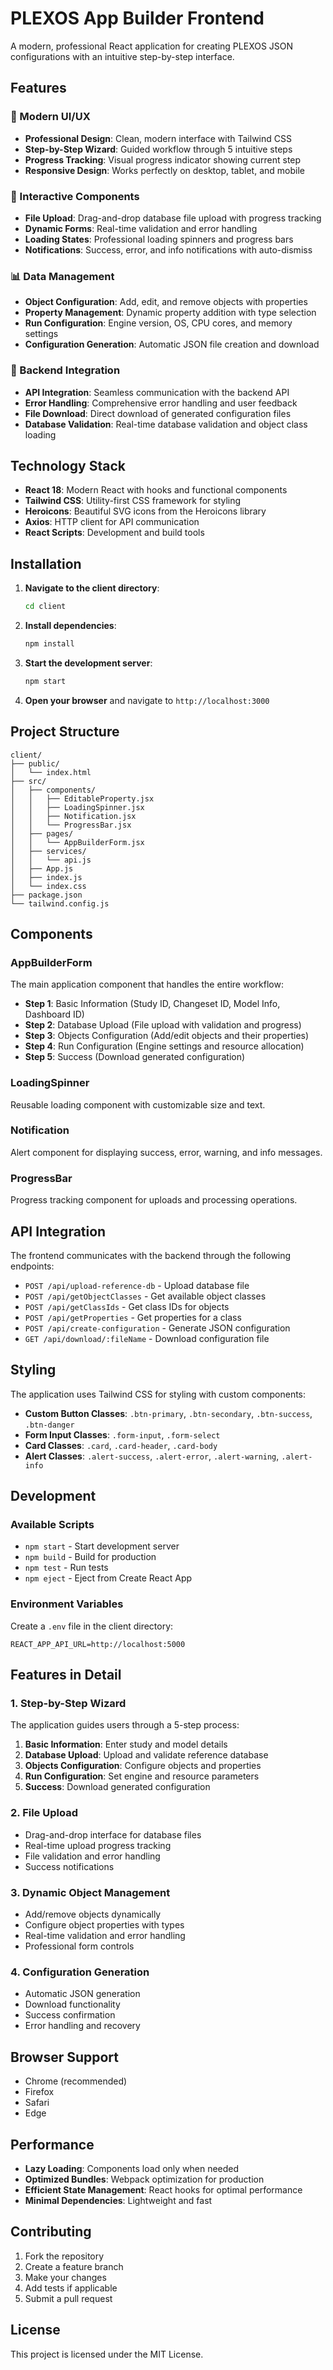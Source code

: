 # PLEXOS App Builder Frontend

A modern, professional React application for creating PLEXOS JSON configurations with an intuitive step-by-step interface.

## Features

### 🎨 Modern UI/UX
- **Professional Design**: Clean, modern interface with Tailwind CSS
- **Step-by-Step Wizard**: Guided workflow through 5 intuitive steps
- **Progress Tracking**: Visual progress indicator showing current step
- **Responsive Design**: Works perfectly on desktop, tablet, and mobile

### 🔧 Interactive Components
- **File Upload**: Drag-and-drop database file upload with progress tracking
- **Dynamic Forms**: Real-time validation and error handling
- **Loading States**: Professional loading spinners and progress bars
- **Notifications**: Success, error, and info notifications with auto-dismiss

### 📊 Data Management
- **Object Configuration**: Add, edit, and remove objects with properties
- **Property Management**: Dynamic property addition with type selection
- **Run Configuration**: Engine version, OS, CPU cores, and memory settings
- **Configuration Generation**: Automatic JSON file creation and download

### 🔗 Backend Integration
- **API Integration**: Seamless communication with the backend API
- **Error Handling**: Comprehensive error handling and user feedback
- **File Download**: Direct download of generated configuration files
- **Database Validation**: Real-time database validation and object class loading

## Technology Stack

- **React 18**: Modern React with hooks and functional components
- **Tailwind CSS**: Utility-first CSS framework for styling
- **Heroicons**: Beautiful SVG icons from the Heroicons library
- **Axios**: HTTP client for API communication
- **React Scripts**: Development and build tools

## Installation

1. **Navigate to the client directory**:
   ```bash
   cd client
   ```

2. **Install dependencies**:
   ```bash
   npm install
   ```

3. **Start the development server**:
   ```bash
   npm start
   ```

4. **Open your browser** and navigate to `http://localhost:3000`

## Project Structure

```
client/
├── public/
│   └── index.html
├── src/
│   ├── components/
│   │   ├── EditableProperty.jsx
│   │   ├── LoadingSpinner.jsx
│   │   ├── Notification.jsx
│   │   └── ProgressBar.jsx
│   ├── pages/
│   │   └── AppBuilderForm.jsx
│   ├── services/
│   │   └── api.js
│   ├── App.js
│   ├── index.js
│   └── index.css
├── package.json
└── tailwind.config.js
```

## Components

### AppBuilderForm
The main application component that handles the entire workflow:

- **Step 1**: Basic Information (Study ID, Changeset ID, Model Info, Dashboard ID)
- **Step 2**: Database Upload (File upload with validation and progress)
- **Step 3**: Objects Configuration (Add/edit objects and their properties)
- **Step 4**: Run Configuration (Engine settings and resource allocation)
- **Step 5**: Success (Download generated configuration)

### LoadingSpinner
Reusable loading component with customizable size and text.

### Notification
Alert component for displaying success, error, warning, and info messages.

### ProgressBar
Progress tracking component for uploads and processing operations.

## API Integration

The frontend communicates with the backend through the following endpoints:

- `POST /api/upload-reference-db` - Upload database file
- `POST /api/getObjectClasses` - Get available object classes
- `POST /api/getClassIds` - Get class IDs for objects
- `POST /api/getProperties` - Get properties for a class
- `POST /api/create-configuration` - Generate JSON configuration
- `GET /api/download/:fileName` - Download configuration file

## Styling

The application uses Tailwind CSS for styling with custom components:

- **Custom Button Classes**: `.btn-primary`, `.btn-secondary`, `.btn-success`, `.btn-danger`
- **Form Input Classes**: `.form-input`, `.form-select`
- **Card Classes**: `.card`, `.card-header`, `.card-body`
- **Alert Classes**: `.alert-success`, `.alert-error`, `.alert-warning`, `.alert-info`

## Development

### Available Scripts

- `npm start` - Start development server
- `npm build` - Build for production
- `npm test` - Run tests
- `npm eject` - Eject from Create React App

### Environment Variables

Create a `.env` file in the client directory:

```env
REACT_APP_API_URL=http://localhost:5000
```

## Features in Detail

### 1. Step-by-Step Wizard
The application guides users through a 5-step process:
1. **Basic Information**: Enter study and model details
2. **Database Upload**: Upload and validate reference database
3. **Objects Configuration**: Configure objects and properties
4. **Run Configuration**: Set engine and resource parameters
5. **Success**: Download generated configuration

### 2. File Upload
- Drag-and-drop interface for database files
- Real-time upload progress tracking
- File validation and error handling
- Success notifications

### 3. Dynamic Object Management
- Add/remove objects dynamically
- Configure object properties with types
- Real-time validation and error handling
- Professional form controls

### 4. Configuration Generation
- Automatic JSON generation
- Download functionality
- Success confirmation
- Error handling and recovery

## Browser Support

- Chrome (recommended)
- Firefox
- Safari
- Edge

## Performance

- **Lazy Loading**: Components load only when needed
- **Optimized Bundles**: Webpack optimization for production
- **Efficient State Management**: React hooks for optimal performance
- **Minimal Dependencies**: Lightweight and fast

## Contributing

1. Fork the repository
2. Create a feature branch
3. Make your changes
4. Add tests if applicable
5. Submit a pull request

## License

This project is licensed under the MIT License. 